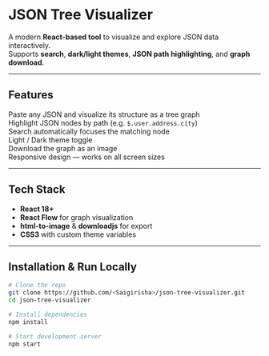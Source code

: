 # JSON Tree Visualizer

A modern **React-based tool** to visualize and explore JSON data interactively.  
Supports **search**, **dark/light themes**, **JSON path highlighting**, and **graph download**.

---

## Features

Paste any JSON and visualize its structure as a tree graph  
 Highlight JSON nodes by path (e.g. `$.user.address.city`)  
 Search automatically focuses the matching node  
 Light / Dark theme toggle  
 Download the graph as an image  
 Responsive design — works on all screen sizes

---

## Tech Stack

- **React 18+**
- **React Flow** for graph visualization
- **html-to-image** & **downloadjs** for export
- **CSS3** with custom theme variables

---

## Installation & Run Locally

```bash
# Clone the repo
git clone https://github.com/<Saigirisha>/json-tree-visualizer.git
cd json-tree-visualizer

# Install dependencies
npm install

# Start development server
npm start
```
